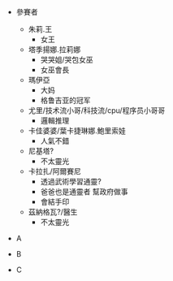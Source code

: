 + 參賽者
    + 朱莉.王
        + 女王
    + 塔季揚娜.拉莉娜
        + 哭哭姐/哭包女巫
        + 女巫會長
    + 瑪伊亞
        + 大妈
        + 格鲁吉亚的冠军
    + 尤里/技术流小哥/科技流/cpu/程序员小哥哥
        + 邏輯推理
    + 卡佳婆婆/葉卡捷琳娜.鮑里索娃
        + 人氣不錯
    + 尼基塔?
        + 不太靈光
    + 卡拉扎/阿爾賽尼
        + 透過武術學習通靈?
        + 爸爸也是通靈者 幫政府做事
        + 會結手印
    + 茲納格瓦?/醫生
        + 不太靈光


+ A
+ B
+ C
